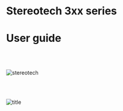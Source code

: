# Stereotech 3xx series

# User guide

<br/><br/>

![stereotech](/docs/stereotech.jpg)

<br/><br/>

![title](/docs/ste320/printer_with_screen.jpg)